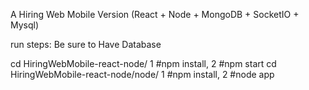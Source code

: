 A Hiring Web Mobile Version (React + Node + MongoDB + SocketIO + Mysql)

run steps: Be sure to Have Database

cd HiringWebMobile-react-node/ 1 #npm install, 2 #npm start
cd HiringWebMobile-react-node/node/  1 #npm install, 2 #node app
